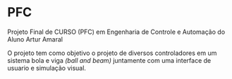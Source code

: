 # PFC
Projeto Final de CURSO (PFC) em Engenharia de Controle e Automação do Aluno Artur Amaral 

O projeto tem como objetivo o projeto de diversos controladores em um sistema bola e viga *(ball and beam)* juntamente com uma interface de usuario e simulação visual.  
